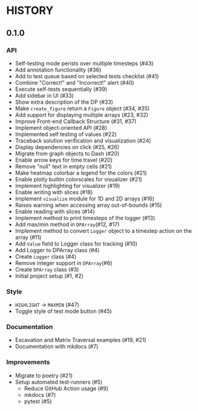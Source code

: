 # HISTORY

## 0.1.0

### API

- Self-testing mode perists over multiple timesteps (#43)
- Add annotation functionality (#36)
- Add to test queue based on selected tests checklist (#41)
- Combine "Correct!" and "Incorrect!" alert (#40)
- Execute self-tests sequentially (#39)
- Add sidebar in UI (#33)
- Show extra description of the DP (#33)
- Make `create_figure` return a `Figure` object (#34, #35)
- Add support for displaying multiple arrays (#23, #32)
- Improve Front-end Callback Structure (#31, #37)
- Implement object-oriented API (#28)
- Implemented self testing of values (#22)
- Traceback solution verification and visualization (#24)
- Display dependencies on click (#25, #26)
- Migrate from graph objects to Dash (#20)
- Enable arrow keys for time travel (#20)
- Remove "null" text in empty cells (#21)
- Make heatmap colorbar a legend for the colors (#21)
- Enable plotly builtin colorscales for visualizer (#21)
- Implement highlighting for visualizer (#19)
- Enable writing with slices (#18)
- Implement `visualize` module for 1D and 2D arrays (#16)
- Raises warning when accessing array out-of-bounds (#15)
- Enable reading with slices (#14)
- Implement method to print timesteps of the logger (#13)
- Add max/min method in `DPArray`(#12, #17)
- Implement method to convert `Logger` object to a timestep action on the
  array (#11)
- Add `Value` field to Logger class for tracking (#10)
- Add Logger to DPArray class (#4)
- Create `Logger` class (#4)
- Remove integer support in `DPArray`(#6)
- Create `DPArray` class (#3)
- Initial project setup (#1, #2)

### Style

- `HIGHLIGHT` -> `MAXMIN` (#47)
- Toggle style of test mode button (#45)

### Documentation

- Excavation and Matrix Traversal examples (#19, #21)
- Documentation with mkdocs (#7)

### Improvements

- Migrate to poetry (#21)
- Setup automated test-runners (#5)
  - Reduce GitHub Action usage (#9)
  - mkdocs (#7)
  - pytest (#5)
